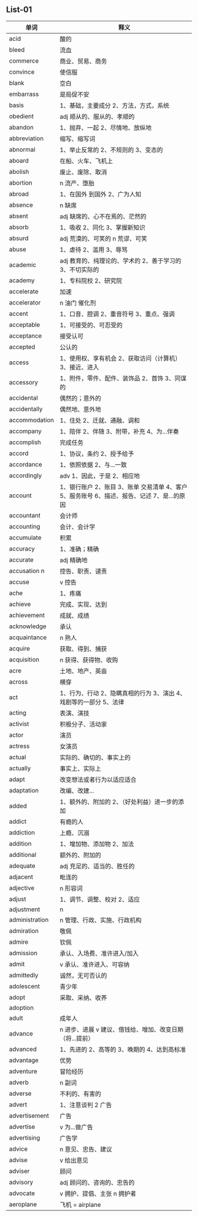 
## List-01
|单词  |释义
| --- | --- 
|acid  |酸的
|bleed	|流血
|commerce	|商业、贸易、商务
|convince	|使信服
|blank	|空白
|embarrass	|是局促不安
|basis	|1、基础，主要成分 2、方法，方式，系统
|obedient	|adj 顺从的、服从的、孝顺的
|abandon	|1、抛弃、一起 2、尽情地、放纵地
|abbreviation	|缩写、缩写词
|abnormal	|1、举止反常的 2、不规则的 3、变态的
|aboard	|在船、火车、飞机上
|abolish	|废止、废除、取消
|abortion	|n 流产、堕胎
|abroad	|1、在国外 到国外 2、广为人知
|absence	|n 缺席
|absent	|adj 缺席的、心不在焉的、茫然的
|absorb	|1、吸收 2、同化 3、掌握新知识
|absurd	|adj 荒漠的、可笑的 n 荒谬、可笑
|abuse	|1、虐待 2、滥用 3、辱骂
|academic	|adj 教育的、纯理论的、学术的 2、善于学习的 3、不切实际的
|academy	|1、专科院校 2、研究院 
|accelerate	|加速
|accelerator	|n 油门 催化剂
|accent	|1、口音、腔调 2、重音符号 3、重点、强调
|acceptable	|1、可接受的、可忍受的
|acceptance|	接受认可
|accepted	|公认的
|access	|1、使用权、享有机会 2、获取访问（计算机）3、接近、进入
|accessory	|1、附件，零件、配件、装饰品 2、首饰 3、同谋的
|accidental	|偶然的；意外的
|accidentally	|偶然地、意外地
|accommodation|	1、住处 2、迁就、通融、调和
|accompany	|1、陪伴 2、伴随 3、附带，补充 4、为...伴奏
|accomplish	|完成任务
|accord	|1、协议，条约 2、授予给予
|accordance	|1、依照依据 2、与...一致
|accordingly	|adv 1、因此，于是 2、相应地
|account	|1、银行账户 2、账目 3、账单 交易清单 4、客户 5、服务账号 6、描述、报告、记述 7、是...的原因
|accountant	|会计师
|accounting	|会计、会计学
|accumulate 	|积累
|accuracy	|1、准确；精确
|accurate	|adj 精确地
|accusation	n |控告、职责、谴责
|accuse	|v 控告
|ache	|1、疼痛
|achieve	|完成、实现、达到
|achievement	|成就、成绩
|acknowledge	|承认
|acquaintance	|n 熟人
|acquire	|获取、得到、捕获
|acquisition	|n 获得、获得物、收购
|acre	|土地、地产、英亩
|across	|横穿
|act	|1、行为、行动 2、隐瞒真相的行为 3、演出 4、戏剧等的一部分 5、法律
|acting	|表演、演技
|activist	|积极分子、活动家
|actor	|演员
|actress	|女演员
|actual	|实际的、确切的、事实上的
|actually	|事实上、实际上
|adapt	|改变想法或者行为以适应适合
|adaptation	|改编、改建...
|added	|1、额外的、附加的 2、（好处利益）进一步的添加
|addict	|有瘾的人
|addiction	|上瘾、沉溺
|addition	|1、增加物、添加物 2、加法
|additional	|额外的、附加的
|adequate	|adj 充足的、适当的、胜任的
|adjacent	|毗连的
|adjective	|n 形容词
|adjust	|1、调节、调整、校对 2、适应
|adjustment	|n
|administration	|n 管理、行政、实施、行政机构
|admiration	|敬佩
|admire	|钦佩
|admission	|承认、入场费、准许进入/加入
|admit	|v 承认、准许进入、可容纳
|admittedly	|诚然，无可否认的
|adolescent	|青少年
|adopt	|采取、采纳、收养
|adoption|	
|adult	|成年人
|advance	|n 进步、进展 v 建议、借钱给、增加、改变日期（将...提前）
|advanced	|1、先进的 2、高等的 3、晚期的 4、达到高标准
|advantage	|优势
|adventure	|冒险经历
|adverb	|n 副词
|adverse	|不利的、有害的
|advert	|1、注意谈判 2 广告
|advertisement	|广告
|advertise	|v 为...做广告
|advertising	|广告学
|advice	|n 意见、忠告、建议
|advise	|v 给出意见
|adviser	|顾问
|advisory	|adj 顾问的、咨询的、忠告的
|advocate	|v 拥护、提倡、主张 n 拥护者
|aeroplane	|飞机 = airplane


